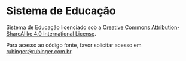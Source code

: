 # Sistema de Educação

Sistema de Educação licenciado sob a [Creative Commons Attribution-ShareAlike 4.0 International License](https://creativecommons.org/licenses/by-sa/4.0/).

Para acesso ao código fonte, favor solicitar acesso em rubinger@rubinger.com.br.

